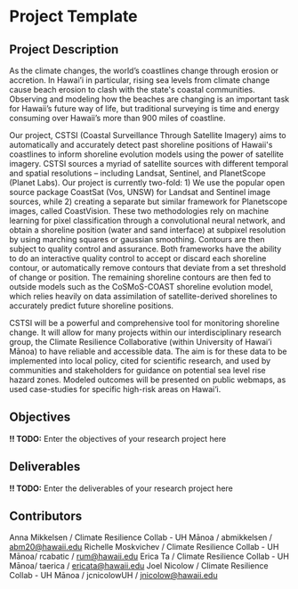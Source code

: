 # Project Template

## Project Description

As the climate changes, the world’s coastlines change through erosion or accretion. In Hawai’i in particular, rising sea levels from climate change cause beach erosion to clash with the state's coastal communities. Observing and modeling how the beaches are changing is an important task for Hawaii’s future way of life, but traditional surveying is time and energy consuming over Hawaii’s more than 900 miles of coastline. 

Our project, CSTSI (Coastal Surveillance Through Satellite Imagery) aims to automatically and accurately detect past shoreline positions of Hawaii's coastlines to inform shoreline evolution models using the power of satellite imagery. CSTSI sources a myriad of satellite sources with different temporal and spatial resolutions – including Landsat, Sentinel, and PlanetScope (Planet Labs). Our project is currently two-fold: 1) We use the popular open source package CoastSat (Vos, UNSW) for Landsat and Sentinel image sources, while 2) creating a separate but similar framework for Planetscope images, called CoastVision. These two methodologies rely on machine learning for pixel classification through a convolutional neural network, and obtain a shoreline position (water and sand interface) at subpixel resolution by using marching squares or gaussian smoothing. Contours are then subject to quality control and assurance. Both frameworks have the ability to do an interactive quality control to accept or discard each shoreline contour, or automatically remove contours that deviate from a set threshold of change or position. The remaining shoreline contours are then fed to outside models such as the CoSMoS-COAST shoreline evolution model, which relies heavily on data assimilation of satellite-derived shorelines to accurately predict future shoreline positions. 

CSTSI will be a powerful and comprehensive tool for monitoring shoreline change. It will allow for many projects within our interdisciplinary research group, the Climate Resilience Collaborative (within University of Hawai’i Mānoa) to have reliable and accessible data. The aim is for these data to be implemented into local policy, cited for scientific research, and used by communities and stakeholders for guidance on potential sea level rise hazard zones. Modeled outcomes will be presented on public webmaps, as used case-studies for specific high-risk areas on Hawai‘i. 


## Objectives

**!! TODO:** Enter the objectives of your research project here

## Deliverables

**!! TODO:** Enter the deliverables of your research project here

## Contributors

Anna Mikkelsen / Climate Resilience Collab - UH Mānoa / abmikkelsen / abm20@hawaii.edu
Richelle Moskvichev / Climate Resilience Collab - UH Mānoa/ rcabatic / rum@hawaii.edu 
Erica Ta / Climate Resilience Collab - UH Mānoa/ taerica / ericata@hawaii.edu
Joel Nicolow / Climate Resilience Collab - UH Mānoa / jcnicolowUH / jnicolow@hawaii.edu


